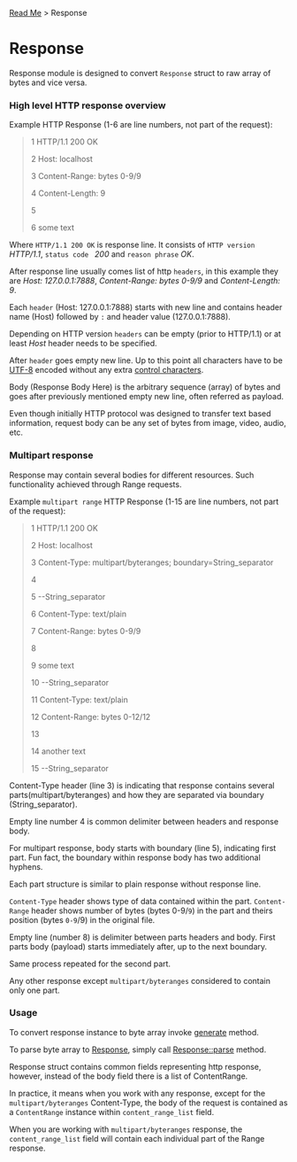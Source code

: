 [Read Me](https://github.com/bohdaq/rust-web-server/tree/main) > Response 

# Response 

Response module is designed to convert `Response` struct to raw array of bytes and vice versa.

### High level HTTP response overview
Example HTTP Response (1-6 are line numbers, not part of the request):

>1 HTTP/1.1 200 OK
>
>2 Host: localhost
> 
>3 Content-Range: bytes 0-9/9
> 
>4 Content-Length: 9
> 
>5
> 
>6 some text


Where `HTTP/1.1 200 OK` is response line. It consists of `HTTP version` _HTTP/1.1_, `status code ` _200_ and `reason phrase` _OK_.

After response line usually comes list of http `headers`, in this example they are _Host: 127.0.0.1:7888_, _Content-Range: bytes 0-9/9_ and _Content-Length: 9_.

Each `header` (Host: 127.0.0.1:7888) starts with new line and contains header name (Host) followed by `:` and header value (127.0.0.1:7888).

Depending on HTTP version `headers` can be empty (prior to HTTP/1.1) or at least _Host_ header needs to be specified.

After `header` goes empty new line. Up to this point all characters have to be [UTF-8](https://en.wikipedia.org/wiki/UTF-8) encoded without any extra [control characters](https://en.wikipedia.org/wiki/Control_character).

Body (Response Body Here) is the arbitrary sequence (array) of bytes and goes after previously mentioned empty new line, often referred as payload.

Even though initially HTTP protocol was designed to transfer text based information, request body can be any set of bytes from image, video, audio, etc.

### Multipart response
Response may contain several bodies for different resources. Such functionality achieved through Range requests. 

Example `multipart range` HTTP Response (1-15 are line numbers, not part of the request):

>1 HTTP/1.1 200 OK
> 
>2 Host: localhost
> 
>3 Content-Type: multipart/byteranges; 
> boundary=String_separator
> 
>4
> 
>5 --String_separator
> 
>6 Content-Type:  text/plain
> 
>7 Content-Range:  bytes 0-9/9
> 
>8
> 
>9 some text
> 
>10 --String_separator
>
>11 Content-Type:  text/plain
> 
>12 Content-Range:  bytes 0-12/12
> 
>13
> 
>14 another text
> 
>15 --String_separator


Content-Type header (line 3) is indicating that response contains several parts(multipart/byteranges) and how they are separated via boundary (String_separator).

Empty line number 4 is common delimiter between headers and response body.

For multipart response, body starts with boundary (line 5), indicating first part. Fun fact, the boundary within response body has two additional hyphens.

Each part structure is similar to plain response without response line. 

`Content-Type` header shows type of data contained within the part. `Content-Range` header shows number of bytes (bytes 0-9/`9`) in the part and theirs position (bytes `0-9`/9) in the original file. 

Empty line (number 8) is delimiter between parts headers and body. First parts body (payload) starts immediately after, up to the next boundary.

Same process repeated for the second part.

Any other response except `multipart/byteranges` considered to contain only one part. 

### Usage
To convert response instance to byte array invoke [generate](https://github.com/bohdaq/rust-web-server/blob/71e4df81ed3b89807502df5897c84cfdbaebe94d/src/response/example/mod.rs#L90) method.

To parse byte array to [Response](https://github.com/bohdaq/rust-web-server/blob/71e4df81ed3b89807502df5897c84cfdbaebe94d/src/response/mod.rs#L23), simply call [Response::parse](https://github.com/bohdaq/rust-web-server/blob/71e4df81ed3b89807502df5897c84cfdbaebe94d/src/response/example/mod.rs#L17) method.

Response struct contains common fields representing http response, however, instead
 of the body field there is a list of ContentRange. 

In practice, it means when you work with any response, except for the `multipart/byteranges` Content-Type, the body of the request is contained as a `ContentRange` instance within `content_range_list` field.

When you are working with `multipart/byteranges` response, the `content_range_list` field will contain each individual part of the Range response. 



